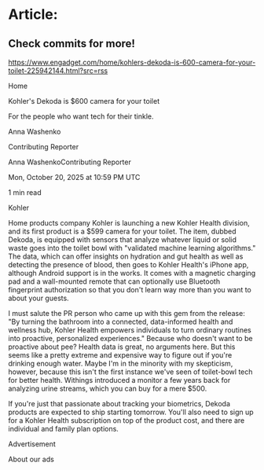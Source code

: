 # Article:

## Check commits for more!
https://www.engadget.com/home/kohlers-dekoda-is-600-camera-for-your-toilet-225942144.html?src=rss

Home

Kohler's Dekoda is $600 camera for your toilet

For the people who want tech for their tinkle.

Anna Washenko

Contributing Reporter

Anna WashenkoContributing Reporter

Mon, October 20, 2025 at 10:59 PM UTC

1 min read

Kohler

Home products company Kohler is launching a new Kohler Health division, and its first product is a $599 camera for your toilet. The item, dubbed Dekoda, is equipped with sensors that analyze whatever liquid or solid waste goes into the toilet bowl with "validated machine learning algorithms." The data, which can offer insights on hydration and gut health as well as detecting the presence of blood, then goes to Kohler Health's iPhone app, although Android support is in the works. It comes with a magnetic charging pad and a wall-mounted remote that can optionally use Bluetooth fingerprint authorization so that you don't learn way more than you want to about your guests.

I must salute the PR person who came up with this gem from the release: "By turning the bathroom into a connected, data-informed health and wellness hub, Kohler Health empowers individuals to turn ordinary routines into proactive, personalized experiences." Because who doesn't want to be proactive about pee? Health data is great, no arguments here. But this seems like a pretty extreme and expensive way to figure out if you're drinking enough water. Maybe I'm in the minority with my skepticism, however, because this isn't the first instance we've seen of toilet-bowl tech for better health. Withings introduced a monitor a few years back for analyzing urine streams, which you can buy for a mere $500.

If you're just that passionate about tracking your biometrics, Dekoda products are expected to ship starting tomorrow. You'll also need to sign up for a Kohler Health subscription on top of the product cost, and there are individual and family plan options.

Advertisement

About our ads